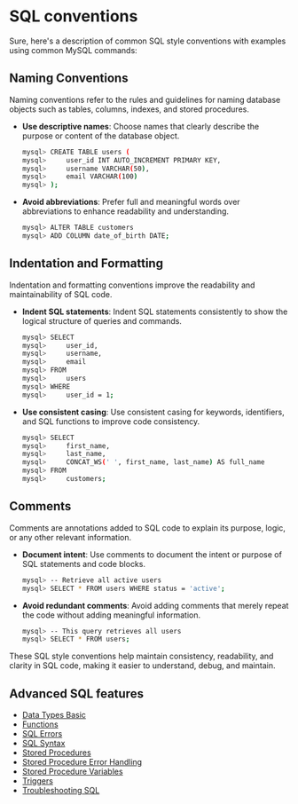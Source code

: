 # SQL conventions

Sure, here's a description of common SQL style conventions with examples using common MySQL commands:

## Naming Conventions

Naming conventions refer to the rules and guidelines for naming database objects such as tables, columns, indexes, and stored procedures.

- **Use descriptive names**: Choose names that clearly describe the purpose or content of the database object.

  ```{.bash data-prompt="mysql>"}
  mysql> CREATE TABLE users (
  mysql>     user_id INT AUTO_INCREMENT PRIMARY KEY,
  mysql>     username VARCHAR(50),
  mysql>     email VARCHAR(100)
  mysql> );
  ```

- **Avoid abbreviations**: Prefer full and meaningful words over abbreviations to enhance readability and understanding.

  ```{.bash data-prompt="mysql>"}
  mysql> ALTER TABLE customers
  mysql> ADD COLUMN date_of_birth DATE;
  ```

## Indentation and Formatting

Indentation and formatting conventions improve the readability and maintainability of SQL code.

- **Indent SQL statements**: Indent SQL statements consistently to show the logical structure of queries and commands.

  ```{.bash data-prompt="mysql>"}
  mysql> SELECT
  mysql>     user_id,
  mysql>     username,
  mysql>     email
  mysql> FROM
  mysql>     users
  mysql> WHERE
  mysql>     user_id = 1;
  ```

- **Use consistent casing**: Use consistent casing for keywords, identifiers, and SQL functions to improve code consistency.

  ```{.bash data-prompt="mysql>"}
  mysql> SELECT
  mysql>     first_name,
  mysql>     last_name,
  mysql>     CONCAT_WS(' ', first_name, last_name) AS full_name
  mysql> FROM
  mysql>     customers;
  ```

## Comments

Comments are annotations added to SQL code to explain its purpose, logic, or any other relevant information.

- **Document intent**: Use comments to document the intent or purpose of SQL statements and code blocks.

  ```{.bash data-prompt="mysql>"}
  mysql> -- Retrieve all active users
  mysql> SELECT * FROM users WHERE status = 'active';
  ```

- **Avoid redundant comments**: Avoid adding comments that merely repeat the code without adding meaningful information.

  ```{.bash data-prompt="mysql>"}
  mysql> -- This query retrieves all users
  mysql> SELECT * FROM users;
  ```

These SQL style conventions help maintain consistency, readability, and clarity in SQL code, making it easier to understand, debug, and maintain.

## Advanced SQL features

* [Data Types Basic](data-types-basic.md)
* [Functions](functions.md)
* [SQL Errors](sql-errors.md)
* [SQL Syntax](sql-syntax.md)
* [Stored Procedures](stored-procedures.md)
* [Stored Procedure Error Handling](stored-procedure-error-handling.md)
* [Stored Procedure Variables](stored-procedure-variables.md)
* [Triggers](triggers.md)
* [Troubleshooting SQL](troubleshooting-sql.md)